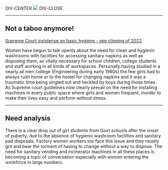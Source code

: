 DIV-CENTER
<img class="img-fluid" src="%cdn%vidya-sanitary-hygiene.jpg" />
DIV-CLOSE

<!--more-->

---

## Not a taboo anymore!

[Supreme Court insistense on basic hygiene - see clipping of 2022](https://drive.google.com/file/d/1G98Clok2LXBeYBNtOVkO-SaftTKgAJ4U/view?usp=drive_linkBTNINFO)

Women have begun to talk openly about the need for clean and hygienic washrooms with facilities for accessing sanitary napkins as well as disposing them, as vitally necessary for school children, college students and staff working in all kinds of workspaces. Personally having studied in a nearly all men college (Engineering during early 1980s) the few girls had to always rush home or to the hostel for changing napkins and it was a traumatic time being singled out and heckled by boys during those times.
As Supreme court guidelines now clearly prevail on the need for installing machines in every public space where girls and women frequent, inorder to make their lives easy and perform without stress.

---

## Need analysis

There is a clear drop out of girl students from Govt schools after the onset of puberty, due to the absence of hygienic washroom facilities and sanitary pad disposals. Factory women workers too face this issue and they mostly grit and bear the torment of having to change without a way to dispose. The need for sanitary vending and incinerator machines in all these places is becoming a topic of conversation especially with women entering the workforce in large numbers.

